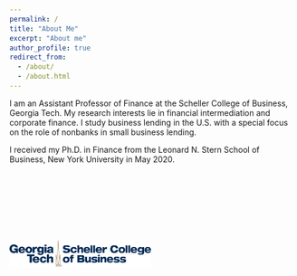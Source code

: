 ```yaml
---
permalink: /
title: "About Me"
excerpt: "About me"
author_profile: true
redirect_from: 
  - /about/
  - /about.html
---
```



I am an Assistant Professor of Finance at the Scheller College of Business, Georgia Tech. My research interests lie in financial intermediation and corporate finance. I study business lending in the U.S. with a special focus on the role of nonbanks in small business lending. 

I received my Ph.D. in Finance from the Leonard N. Stern School of Business, New York University in May 2020. 

<br>
<br>
<br>
<br>
<br>
<br>
<br>

<img src='/images/Scheller-MBA-Logo.png' height='50' width='250' align='left' margin-bottom='0cm' >
